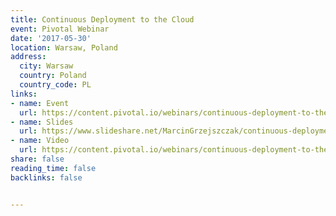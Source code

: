 ```yaml
---
title: Continuous Deployment to the Cloud
event: Pivotal Webinar
date: '2017-05-30'
location: Warsaw, Poland
address:
  city: Warsaw
  country: Poland
  country_code: PL
links:
- name: Event
  url: https://content.pivotal.io/webinars/continuous-deployment-to-the-cloud
- name: Slides
  url: https://www.slideshare.net/MarcinGrzejszczak/continuous-deployment-to-the-cloud
- name: Video
  url: https://content.pivotal.io/webinars/continuous-deployment-to-the-cloud
share: false
reading_time: false
backlinks: false


---
```

